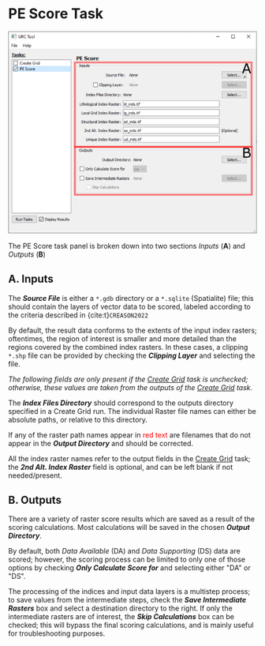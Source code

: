 PE Score Task
=============

![PE Score Pane](../_static/pe_score.png)

The PE Score task panel is broken down into two sections _Inputs_ (**A**) and _Outputs_ (**B**)


A. Inputs
---------

The ***Source File*** is either a `*.gdb` directory or a `*.sqlite` (Spatialite) file; this should contain the layers of
vector data to be scored, labeled according to the criteria described in {cite:t}`CREASON2022`

By default, the result data conforms to the extents of the input index rasters; oftentimes, the region of interest is 
smaller and more detailed than the regions covered by the combined index rasters. In these cases, a clipping `*.shp` 
file can be provided by checking the ***Clipping Layer*** and selecting the file.

_The following fields are only present if the [Create Grid](create_grid_task.md) task is unchecked; otherwise, these 
values are taken from the outputs of the [Create Grid](create_grid_task.md) task._

The ***Index Files Directory*** should correspond to the outputs directory specified in a Create Grid run. The individual 
Raster file names can either be absolute paths, or relative to this directory. 

If any of the raster path names appear in
<span style="color:#ff0000">red text</span> are filenames that do not appear in the ***Output Directory*** and should be 
corrected.

All the index raster names refer to the output fields in the [Create Grid](create_grid_task.md) task; the ***2nd Alt. 
Index Raster*** field is optional, and can be left blank if not needed/present.

B. Outputs
----------

There are a variety of raster score results which are saved as a result of the scoring calculations. Most calculations
will be saved in the chosen ***Output Directory***.

By default, both _Data Available_ (DA) and _Data Supporting_ (DS) data are scored; however, the scoring process can be 
limited to only one of those options by checking ***Only Calculate Score for*** and selecting either "DA" or "DS".

The processing of the indices and input data layers is a multistep process; to save values from the intermediate steps, 
check the ***Save Intermediate Rasters*** box and select a destination directory to the right. If only the intermediate 
rasters are of interest, the ***Skip Calculations*** box can be checked; this will bypass the final scoring calculations,
and is mainly useful for troubleshooting purposes.
